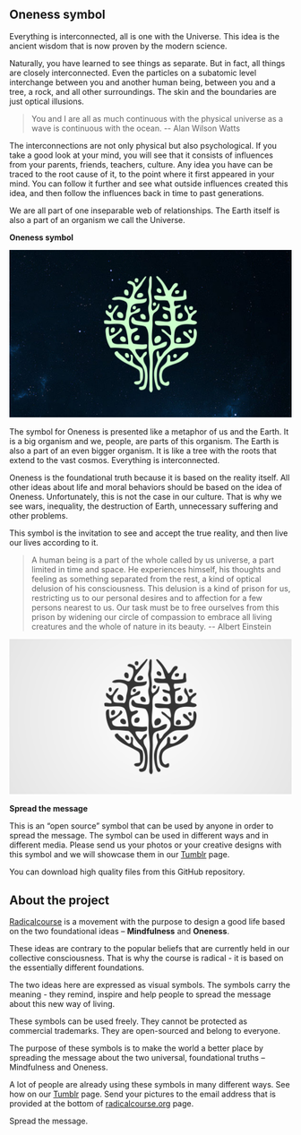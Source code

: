## Oneness symbol ##

Everything is interconnected, all is one with the Universe. This idea is the ancient wisdom that is now proven by the modern science.

Naturally, you have learned to see things as separate. But in fact, all things are closely interconnected. Even the particles on a subatomic level interchange between you and another human being, between you and a tree, a rock, and all other surroundings. The skin and the boundaries are just optical illusions.

> You and I are all as much continuous with the physical universe as a wave is continuous with the ocean.
-- Alan Wilson Watts

The interconnections are not only physical but also psychological. If you take a good look at your mind, you will see that it consists of influences from your parents, friends, teachers, culture. Any idea you have can be traced to the root cause of it, to the point where it first appeared in your mind. You can follow it further and see what outside influences created this idea, and then follow the influences back in time to past generations.

We are all part of one inseparable web of relationships. The Earth itself is also a part of an organism we call the Universe.

**Oneness symbol**

![Oneness, one with the Universe, Earth, Planet, Cosmos, interconnectedness symbol](https://github.com/radicalcourse/oneness-symbol/blob/master/Oneness%20symbol/oneness-symbol-bg-small.png?raw=true)

The symbol for Oneness is presented like a metaphor of us and the Earth. It is a big organism and we, people, are parts of this organism. The Earth is also a part of an even bigger organism. It is like a tree with the roots that extend to the vast cosmos. Everything is interconnected.

Oneness is the foundational truth because it is based on the reality itself. All other ideas about life and moral behaviors should be based on the idea of Oneness. Unfortunately, this is not the case in our culture. That is why we see wars, inequality, the destruction of Earth, unnecessary suffering and other problems.

This symbol is the invitation to see and accept the true reality, and then live our lives according to it.

> A human being is a part of the whole called by us universe, a part limited in time and space. He experiences himself, his thoughts and feeling as something separated from the rest, a kind of optical delusion of his consciousness. This delusion is a kind of prison for us, restricting us to our personal desires and to affection for a few persons nearest to us. Our task must be to free ourselves from this prison by widening our circle of compassion to embrace all living creatures and the whole of nature in its beauty. 
-- Albert Einstein

![Oneness, gaia symbol, tree, globe, people, holistic](https://github.com/radicalcourse/oneness-symbol/blob/master/Oneness%20symbol/oneness-symbol-small.png?raw=true)


**Spread the message**

This is an “open source” symbol that can be used by anyone in order to spread the message. The symbol can be used in different ways and in different media. Please send us your photos or your creative designs with this symbol and we will showcase them in our [Tumblr](https://radicalcourse.tumblr.com/) page.

You can download high quality files from this GitHub repository.


## About the project ##

[Radicalcourse](https://radicalcourse.org) is a movement with the purpose to design a good life based on the two foundational ideas – **Mindfulness** and **Oneness**.

These ideas are contrary to the popular beliefs that are currently held in our collective consciousness. That is why the course is radical - it is based on the essentially different foundations.

The two ideas here are expressed as visual symbols. The symbols carry the meaning - they remind, inspire and help people to spread the message about this new way of living.

These symbols can be used freely. They cannot be protected as commercial trademarks. They are open-sourced and belong to everyone.

The purpose of these symbols is to make the world a better place by spreading the message about the two universal, foundational truths – Mindfulness and Oneness.

A lot of people are already using these symbols in many different ways. See how on our [Tumblr](https://radicalcourse.tumblr.com/) page. Send your pictures to the email address that is provided at the bottom of [radicalcourse.org](https://radicalcourse.org) page.

Spread the message.

